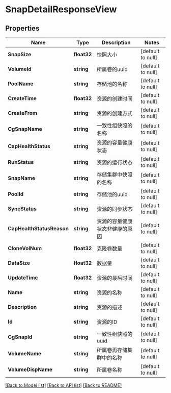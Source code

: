 # SnapDetailResponseView

## Properties
Name | Type | Description | Notes
------------ | ------------- | ------------- | -------------
**SnapSize** | **float32** | 快照大小 | [default to null]
**VolumeId** | **string** | 所属卷的uuid | [default to null]
**PoolName** | **string** | 存储池的名称 | [default to null]
**CreateTime** | **float32** | 资源的创建时间 | [default to null]
**CreateFrom** | **string** | 资源的创建方式 | [default to null]
**CgSnapName** | **string** | 一致性组快照的名称 | [default to null]
**CapHealthStatus** | **string** | 资源的容量健康状态 | [default to null]
**RunStatus** | **string** | 资源的运行状态 | [default to null]
**SnapName** | **string** | 存储集群中快照的名称 | [default to null]
**PoolId** | **string** | 存储池的uuid | [default to null]
**SyncStatus** | **string** | 资源的同步状态 | [default to null]
**CapHealthStatusReason** | **string** | 资源的容量健康状态非健康的原因 | [default to null]
**CloneVolNum** | **float32** | 克隆卷数量 | [default to null]
**DataSize** | **float32** | 数据量 | [default to null]
**UpdateTime** | **float32** | 资源的最后时间 | [default to null]
**Name** | **string** | 资源的名称 | [default to null]
**Description** | **string** | 资源的描述 | [default to null]
**Id** | **string** | 资源的ID | [default to null]
**CgSnapId** | **string** | 一致性组快照的uuid | [default to null]
**VolumeName** | **string** | 所属卷再存储集群中的名称 | [default to null]
**VolumeDispName** | **string** | 所属卷名称 | [default to null]

[[Back to Model list]](../README.md#documentation-for-models) [[Back to API list]](../README.md#documentation-for-api-endpoints) [[Back to README]](../README.md)


